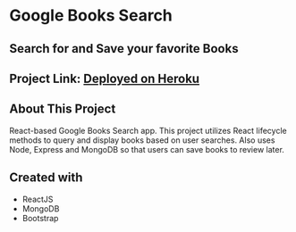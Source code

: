 # Google Books Search
## Search for and Save your favorite Books

## Project Link: [Deployed on Heroku ](https://https://infinite-caverns-39792.herokuapp.com/)

## About This Project
 React-based Google Books Search app. This project utilizes React lifecycle methods to query and display books based on user searches.  Also uses Node, Express and MongoDB so that users can save books to review later.
 
 ## Created with

- ReactJS
- MongoDB
- Bootstrap

